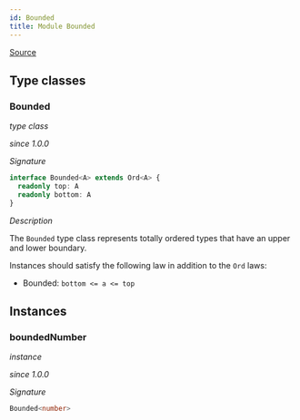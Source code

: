 ```yaml
---
id: Bounded
title: Module Bounded
---
```


[Source](https://github.com/gcanti/fp-ts/blob/master/src/Bounded.ts)

## Type classes

### Bounded

_type class_

_since 1.0.0_

_Signature_

```ts
interface Bounded<A> extends Ord<A> {
  readonly top: A
  readonly bottom: A
}
```

_Description_

The `Bounded` type class represents totally ordered types that have an upper and lower boundary.

Instances should satisfy the following law in addition to the `Ord` laws:

- Bounded: `bottom <= a <= top`

## Instances

### boundedNumber

_instance_

_since 1.0.0_

_Signature_

```ts
Bounded<number>
```
